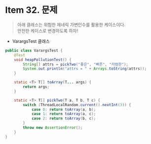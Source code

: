 # Item 32. 문제
> 아래 클래스는 위험한 제네릭 가변인수를 활용한 케이스이다.<br>
> 안전한 케이스로 변경하도록 하자!
- VarargsTest 클래스
```java
public class VarargsTest {
    @Test
    void heapPollutionTest() {
        String[] attrs = pickTwo("좋은", "빠른", "저렴한");
        System.out.println("attrs = " + Arrays.toString(attrs));
    }

    static <T> T[] toArray(T... args) {
        return args;
    }

    static <T> T[] pickTwo(T a, T b, T c) {
        switch (ThreadLocalRandom.current().nextInt(3)) {
            case 0: return toArray(a, b);
            case 1: return toArray(a, c);
            case 2: return toArray(b, c);
        }
        throw new AssertionError();
    }
}
```